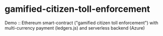 # gamified-citizen-toll-enforcement
Demo :: Ethereum smart-contract ("gamified citizen toll enforcement") with multi-currency payment (ledgers.js) and serverless backend (Azure)
